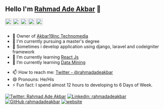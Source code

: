 ## Hello I'm [Rahmad Ade Akbar](https://www.akbar19inc.com) 👋

<a href="https://twitter.com/rahmadadeakbar">
  <img align="left" alt="Ade's Twitter" width="22px" src="https://cdn.jsdelivr.net/npm/simple-icons@v3/icons/twitter.svg" />
</a>
<a href="https://www.linkedin.com/in/rahmad-ade-akbar-28006b141/">
  <img align="left" alt="Ade's Linkdein" width="22px" src="https://cdn.jsdelivr.net/npm/simple-icons@v3/icons/linkedin.svg" />
</a>
<a href="https://github.com/rahmadadeakbar">
  <img align="left" alt="Ade's Github" width="22px" src="https://cdn.jsdelivr.net/npm/simple-icons@v3/icons/github.svg" />
</a>
<a href="https://web.facebook.com/rahmadade.akbar/">
  <img align="left" alt="Ade's Facebook" width="22px" src="https://cdn.jsdelivr.net/npm/simple-icons@v3/icons/facebook.svg" />
</a>
<a href="https://www.youtube.com/c/RahmadAdeAkbar">
  <img align="left" alt="Ade's Youtube" width="22px" src="https://cdn.jsdelivr.net/npm/simple-icons@v3/icons/youtube.svg" />
</a>
<br/>
<br/>

- 🔭 Owner of [Akbar19inc Technomedia](http://akbar19inc.com)
- 🔭 I'm currently pursuing a master's degree
- 🚀 Sometimes i develop application using django, laravel and codeigniter framework
- 🌱 I’m currently learning [React Js](https://reactjs.org)
- 🌱 I’m currently learning [Data Mining](https://www.kaggle.com)
<!-- - 👯 I’m looking to collaborate on [Blog](https://www.itsolutionstuff.com) -->
<!-- - 💬 Ask me about Laravel or any tech related stuff. -->
- 📫 How to reach me: [Twitter - @rahmadadeakbar](https://twitter.com/rahmadadeakbar)
- 😄 Pronouns: He/His
- ⚡ Fun fact: I spend almost 12 hours to developing to 6 Days of Week.

[![Twitter: Rahmad Ade Akbar](https://img.shields.io/twitter/follow/rahmadadeakbar?style=social)](https://twitter.com/rahmadadeakbar)
[![Linkedin: rahmadadeakbar](https://img.shields.io/badge/-rahmadadeakbar-blue?style=flat-square&logo=Linkedin&logoColor=white&link=https://www.linkedin.com/in/rahmad-ade-akbar-28006b141/)](https://www.linkedin.com/in/rahmad-ade-akbar-28006b141/)
[![GitHub rahmadadeakbar](https://img.shields.io/github/followers/rahmadadeakbar?label=follow&style=social)](https://github.com/rahmadadeakbar)
[![website](https://img.shields.io/badge/Blog-akbar19inc.com-00747a?style=flat-square&logo=google-chrome)](https://www.akbar19inc.com)

